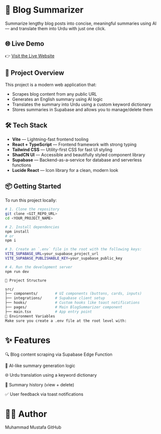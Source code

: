 # 🧠 Blog Summarizer

Summarize lengthy blog posts into concise, meaningful summaries using AI — and translate them into Urdu with just one click.

## 🌐 Live Demo

👉 [Visit the Live Website](https://blog-summarizer-rei8hb0cs-muhammad-mustafas-projects-01398f2a.vercel.app/)

## 🚀 Project Overview

This project is a modern web application that:
- Scrapes blog content from any public URL
- Generates an English summary using AI logic
- Translates the summary into Urdu using a custom keyword dictionary
- Stores summaries in Supabase and allows you to manage/delete them

## 🛠 Tech Stack

- **Vite** — Lightning-fast frontend tooling  
- **React + TypeScript** — Frontend framework with strong typing  
- **Tailwind CSS** — Utility-first CSS for fast UI styling  
- **ShadCN UI** — Accessible and beautifully styled component library  
- **Supabase** — Backend-as-a-service for database and serverless functions  
- **Lucide React** — Icon library for a clean, modern look

## 📦 Getting Started

To run this project locally:

```bash
# 1. Clone the repository
git clone <GIT_REPO_URL>
cd <YOUR_PROJECT_NAME>

# 2. Install dependencies
npm install
# or
npm i

# 3. Create an `.env` file in the root with the following keys:
VITE_SUPABASE_URL=your_supabase_project_url
VITE_SUPABASE_PUBLISHABLE_KEY=your_supabase_public_key

# 4. Run the development server
npm run dev

📁 Project Structure

src/
├── components/        # UI components (buttons, cards, inputs)
├── integrations/      # Supabase client setup
├── hooks/             # Custom hooks like toast notifications
├── pages/             # Main BlogSummarizer component
├── main.tsx           # App entry point
🔐 Environment Variables
Make sure you create a .env file at the root level with:

```

# ✨ Features

🔍 Blog content scraping via Supabase Edge Function

🧠 AI-like summary generation logic

🌐 Urdu translation using a keyword dictionary

📜 Summary history (view + delete)

✅ User feedback via toast notifications


# 👨‍💻 Author

Muhammad Mustafa
GitHub